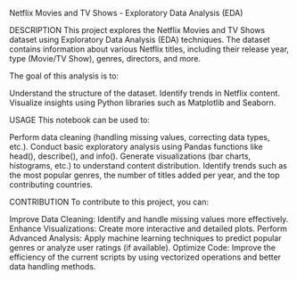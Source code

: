 Netflix Movies and TV Shows - Exploratory Data Analysis (EDA)

DESCRIPTION
This project explores the Netflix Movies and TV Shows dataset using Exploratory Data Analysis (EDA) techniques. The dataset contains information about various Netflix titles, including their release year, type (Movie/TV Show), genres, directors, and more.

The goal of this analysis is to:

Understand the structure of the dataset.
Identify trends in Netflix content.
Visualize insights using Python libraries such as Matplotlib and Seaborn.


USAGE
This notebook can be used to:

Perform data cleaning (handling missing values, correcting data types, etc.).
Conduct basic exploratory analysis using Pandas functions like head(), describe(), and info().
Generate visualizations (bar charts, histograms, etc.) to understand content distribution.
Identify trends such as the most popular genres, the number of titles added per year, and the top contributing countries.


CONTRIBUTION
To contribute to this project, you can:

Improve Data Cleaning: Identify and handle missing values more effectively.
Enhance Visualizations: Create more interactive and detailed plots.
Perform Advanced Analysis: Apply machine learning techniques to predict popular genres or analyze user ratings (if available).
Optimize Code: Improve the efficiency of the current scripts by using vectorized operations and better data handling methods.
